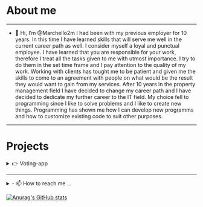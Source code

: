
# About me

---

- 👋 Hi, I’m @Marchello2m 
I had been with my previous employer for 10 years. In this time I have learned skills that will serve me well in the current career path as well. 
I consider myself a loyal and punctual employee.
I have learned that you are responsible for your work, therefore I treat all the tasks given to me with utmost importance. 
I try to do them in the set time frame and I pay attention to the quality of my work. 
Working with clients has tought me to be patient and given me the skills to come to an agreement with people on what would be the result they would want to gain from my services. 
After 10 years in the property management field I have decided to change my career path and I have decided to dedicate my further career to the IT field. 
My choice fell to programming since I like to solve problems and I like to create new things. 
Programming has shown me how I can develop new programms and how to customize existing code to suit other purposes.

---
# Projects



<details><summary>👉 Voting-app</summary>
    <p>
https://github.com/Marchello2m/Voting-app
</p>

</details>

--- 

<details><summary>- 📫 How to reach me ...</summary>
    <p>
- Marchello2m@gmail.com
- Phone:+37124841997
</p>

</details>


[![Anurag's GitHub stats](https://github-readme-stats.vercel.app/api?username=Marchello2m)](https://github.com/anuraghazra/github-readme-stats)


<!---
Marchello2m/Marchello2m is a ✨ special ✨ repository because its `README.md` (this file) appears on your GitHub profile.
You can click the Preview link to take a look at your changes.
--->
